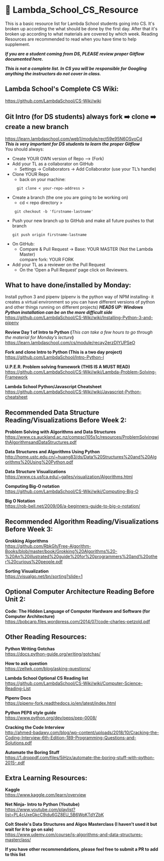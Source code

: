 # 🤖 Lambda_School_CS_Resource
This is a basic resource list for Lambda School students going into CS. It's broken up according the what should be done by the first day. After that it's broken up according to what materials are covered by which week. Reading Resources are recommended to read when you have time to help supplement. 

**_If you are a student coming from DS, PLEASE review proper Gitflow documented here._**    

**_This is not a complete list. In CS you will be responsible for Googling anything the instructors do not cover in class._**

## Lambda School's Complete CS Wiki:
https://github.com/LambdaSchool/CS-Wiki/wiki

## Git Intro (for DS students) always fork ➡️ clone ➡️ create a new branch
https://learn.lambdaschool.com/web1/module/rect59e95N6OSvoCd   
**_This is very important for DS students to learn the proper Gitflow_**  
You should always:  
- Create YOUR OWN version of Repo —> (Fork)   
- Add your TL as a collaborator on GitHub  
  - Settings -> Collaborators -> Add Collaborator (use your TL’s handle)  
- Clone YOUR Repo  
  - back on your machine:  
  ```
    git clone < your-repo-address >  
    ```
- Create a branch (the one you are going to be working on)   
  - cd < repo directory >
  ```
   git checkout -b 'firstname-lastname'
  ```
- Push your new branch up to GitHub and make all future pushes to that branch  
   ```
   git push origin firstname-lastname
   ```
- On GitHub:
    - Compare & Pull Request -> Base: YOUR MASTER (Not the Lambda Master)      
      compare fork: YOUR FORK
- Add your TL as a reviewer on the Pull Request     
  - On the ‘Open a Pull Request‘ page click on Reviewers. 

## What to have done/installed by Monday:
Install python 3 and pipenv (pipenv is the python way of NPM installing- it creates a virtual environment so you can have different versions of python and other things running on different projects) **_HEADS UP: Windows Python installation can be on the more difficult side_**
https://github.com/LambdaSchool/CS-Wiki/wiki/Installing-Python-3-and-pipenv

**Review Day 1 of Intro to Python (**_This can take a few hours to go through the material for Monday’s lecture_**)**  
https://learn.lambdaschool.com/cs/module/recay2erzDlYUPSeO

**Fork and clone Intro to Python (This is a two day project)**
https://github.com/LambdaSchool/Intro-Python-I

**U.P.E.R. Problem solving framework (THIS IS A MUST READ)**  
https://github.com/LambdaSchool/CS-Wiki/wiki/Lambda-Problem-Solving-Framework    

**Lambda School Python/Javascript Cheatsheet**  
https://github.com/LambdaSchool/CS-Wiki/wiki/Javascript-Python-cheatsheet

## __**Recommended Data Structure Reading/Visualizations Before Week 2:**__  
**Problem Solving with Algorithms and Data Structures**  
https://www.cs.auckland.ac.nz/compsci105s1c/resources/ProblemSolvingwithAlgorithmsandDataStructures.pdf   

**Data Structures and Algorithms Using Python**  
http://home.ustc.edu.cn/~huang83/ds/Data%20Structures%20and%20Algorithms%20Using%20Python.pdf 

**Data Structure Visualizations**  
https://www.cs.usfca.edu/~galles/visualization/Algorithms.html   

**Computing Big-O notation**  
https://github.com/LambdaSchool/CS-Wiki/wiki/Computing-Big-O  

**Big O Notation**  
https://rob-bell.net/2009/06/a-beginners-guide-to-big-o-notation/
   
## __**Recommended Algorithm Reading/Visualizations Before Week 3:**__ 
**Grokking Algorithms**      
https://github.com/RbkGh/Free-Algorithm-Books/blob/master/book/Grokking%20Algorithms%20-%20An%20illustrated%20guide%20for%20programmers%20and%20other%20curious%20people.pdf   

**Sorting Visualization**     
https://visualgo.net/bn/sorting?slide=1

## __**Optional Computer Architecture Reading Before Unit 2:**__   
**Code: The Hidden Language of Computer Hardware and Software (for Computer Architecture)**  
https://bobcarp.files.wordpress.com/2014/07/code-charles-petzold.pdf

## Other Reading Resources:
**Python Writing Gotchas**  
https://docs.python-guide.org/writing/gotchas/  

**How to ask question**   
https://zellwk.com/blog/asking-questions/   

**Lambda School Optional CS Reading list**   
https://github.com/LambdaSchool/CS-Wiki/wiki/Computer-Science-Reading-List  

**Pipenv Docs**  
https://pipenv-fork.readthedocs.io/en/latest/index.html  

**Python PEP8 style guide**  
https://www.python.org/dev/peps/pep-0008/  

**Cracking the Code Interview**  
http://ahmed-badawy.com/blog/wp-content/uploads/2018/10/Cracking-the-Coding-Interview-6th-Edition-189-Programming-Questions-and-Solutions.pdf  

**Automate the Boring Stuff**  
https://1.droppdf.com/files/5iHzx/automate-the-boring-stuff-with-python-2015-.pdf  

## Extra Learning Resources:  
**Kaggle**  
https://www.kaggle.com/learn/overview  

**Net Ninja- Intro to Python (Youtube)**  
https://www.youtube.com/playlist?list=PL4cUxeGkcC9idu6GZ8EU_5B6WpKTdYZbK  

**Colt Steele's Data Structures and Algos Masterclass (I haven’t used it but wait for it to go on sale)**  
https://www.udemy.com/course/js-algorithms-and-data-structures-masterclass/ 

**If you have other recommendations, please feel free to submit a PR to add to this list**
